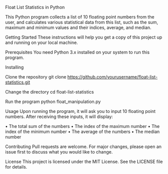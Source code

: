 Float List Statistics in Python

This Python program collects a list of 10 floating point numbers from the user, and calculates various statistical data from this list, such as the sum, maximum and minimum values and their indices, average, and median.

Getting Started
These instructions will help you get a copy of this project up and running on your local machine.

Prerequisites
You need Python 3.x installed on your system to run this program.

Installing

Clone the repository
git clone https://github.com/yourusername/float-list-statistics.git

Change the directory
cd float-list-statistics

Run the program
python float_manipulation.py

Usage
Upon running the program, it will ask you to input 10 floating point numbers. After receiving these inputs, it will display:

• The total sum of the numbers
• The index of the maximum number
• The index of the minimum number
• The average of the numbers
• The median number

Contributing
Pull requests are welcome. For major changes, please open an issue first to discuss what you would like to change.

License
This project is licensed under the MIT License. See the LICENSE file for details.
